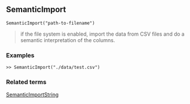 ## SemanticImport

```
SemanticImport("path-to-filename")
```
 
> if the file system is enabled, import the data from CSV files and do a semantic interpretation of the columns.
 


### Examples 

```
>> SemanticImport("./data/test.csv") 
```

### Related terms
[SemanticImportString](SemanticImportString.md)